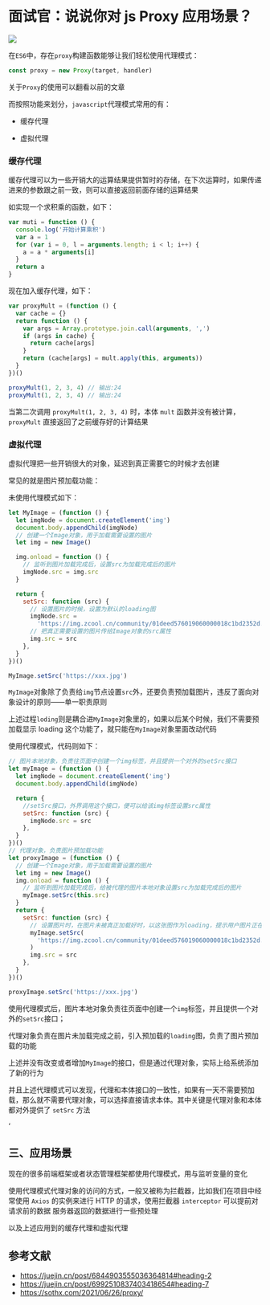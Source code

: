 # 面试官：说说你对 js Proxy 应用场景？

![](https://static.vue-js.com/899a6ef0-3d6a-11ec-8e64-91fdec0f05a1.png)

在`ES6`中，存在`proxy`构建函数能够让我们轻松使用代理模式：

```js
const proxy = new Proxy(target, handler)
```

关于`Proxy`的使用可以翻看以前的文章

而按照功能来划分，`javascript`代理模式常用的有：

- 缓存代理

- 虚拟代理

### 缓存代理

缓存代理可以为一些开销大的运算结果提供暂时的存储，在下次运算时，如果传递进来的参数跟之前一致，则可以直接返回前面存储的运算结果

如实现一个求积乘的函数，如下：

```js
var muti = function () {
  console.log('开始计算乘积')
  var a = 1
  for (var i = 0, l = arguments.length; i < l; i++) {
    a = a * arguments[i]
  }
  return a
}
```

现在加入缓存代理，如下：

```js
var proxyMult = (function () {
  var cache = {}
  return function () {
    var args = Array.prototype.join.call(arguments, ',')
    if (args in cache) {
      return cache[args]
    }
    return (cache[args] = mult.apply(this, arguments))
  }
})()

proxyMult(1, 2, 3, 4) // 输出:24
proxyMult(1, 2, 3, 4) // 输出:24
```

当第二次调用 `proxyMult(1, 2, 3, 4)` 时，本体 `mult` 函数并没有被计算，`proxyMult` 直接返回了之前缓存好的计算结果

### 虚拟代理

虚拟代理把一些开销很大的对象，延迟到真正需要它的时候才去创建

常见的就是图片预加载功能：

未使用代理模式如下：

```js
let MyImage = (function () {
  let imgNode = document.createElement('img')
  document.body.appendChild(imgNode)
  // 创建一个Image对象，用于加载需要设置的图片
  let img = new Image()

  img.onload = function () {
    // 监听到图片加载完成后，设置src为加载完成后的图片
    imgNode.src = img.src
  }

  return {
    setSrc: function (src) {
      // 设置图片的时候，设置为默认的loading图
      imgNode.src =
        'https://img.zcool.cn/community/01deed576019060000018c1bd2352d.gif'
      // 把真正需要设置的图片传给Image对象的src属性
      img.src = src
    },
  }
})()

MyImage.setSrc('https://xxx.jpg')
```

`MyImage`对象除了负责给`img`节点设置`src`外，还要负责预加载图片，违反了面向对象设计的原则——单一职责原则

上述过程`loding`则是耦合进`MyImage`对象里的，如果以后某个时候，我们不需要预加载显示 loading 这个功能了，就只能在`MyImage`对象里面改动代码

使用代理模式，代码则如下：

```js
// 图片本地对象，负责往页面中创建一个img标签，并且提供一个对外的setSrc接口
let myImage = (function () {
  let imgNode = document.createElement('img')
  document.body.appendChild(imgNode)

  return {
    //setSrc接口，外界调用这个接口，便可以给该img标签设置src属性
    setSrc: function (src) {
      imgNode.src = src
    },
  }
})()
// 代理对象，负责图片预加载功能
let proxyImage = (function () {
  // 创建一个Image对象，用于加载需要设置的图片
  let img = new Image()
  img.onload = function () {
    // 监听到图片加载完成后，给被代理的图片本地对象设置src为加载完成后的图片
    myImage.setSrc(this.src)
  }
  return {
    setSrc: function (src) {
      // 设置图片时，在图片未被真正加载好时，以这张图作为loading，提示用户图片正在加载
      myImage.setSrc(
        'https://img.zcool.cn/community/01deed576019060000018c1bd2352d.gif'
      )
      img.src = src
    },
  }
})()

proxyImage.setSrc('https://xxx.jpg')
```

使用代理模式后，图片本地对象负责往页面中创建一个`img`标签，并且提供一个对外的`setSrc`接口；

代理对象负责在图片未加载完成之前，引入预加载的`loading`图，负责了图片预加载的功能

上述并没有改变或者增加`MyImage`的接口，但是通过代理对象，实际上给系统添加了新的行为

并且上述代理模式可以发现，代理和本体接口的一致性，如果有一天不需要预加载，那么就不需要代理对象，可以选择直接请求本体。其中关键是代理对象和本体都对外提供了 `setSrc` 方法

‘

## 三、应用场景

现在的很多前端框架或者状态管理框架都使用代理模式，用与监听变量的变化

使用代理模式代理对象的访问的方式，一般又被称为拦截器，比如我们在项目中经常使用 `Axios` 的实例来进行 HTTP 的请求，使用拦截器 `interceptor` 可以提前对 请求前的数据 服务器返回的数据进行一些预处理

以及上述应用到的缓存代理和虚拟代理

## 参考文献

- https://juejin.cn/post/6844903555036364814#heading-2
- https://juejin.cn/post/6992510837403418654#heading-7
- https://sothx.com/2021/06/26/proxy/
